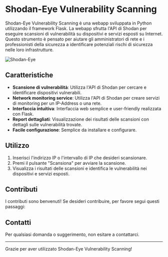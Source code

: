 # Shodan-Eye Vulnerability Scanning


Shodan-Eye Vulnerability Scanning è una webapp sviluppata in Python utilizzando il framework Flask. La webapp sfrutta l'API di Shodan per eseguire scansioni di vulnerabilità su dispositivi e servizi esposti su Internet. Questo strumento è pensato per aiutare gli amministratori di rete e i professionisti della sicurezza a identificare potenziali rischi di sicurezza nelle loro infrastrutture.

![Shodan-Eye](images/architecture.jpeg)

## Caratteristiche

- **Scansione di vulnerabilità**: Utilizza l'API di Shodan per cercare e identificare dispositivi vulnerabili.
- **Network monitoring service**: Utilizza l'API di Shodan per creare servizi di monitoring per un IP-Address o una rete.
- **Interfaccia intuitiva**: Interfaccia web semplice e user-friendly realizzata con Flask.
- **Report dettagliati**: Visualizzazione dei risultati delle scansioni con dettagli sulle vulnerabilità trovate.
- **Facile configurazione**: Semplice da installare e configurare.


## Utilizzo

1. Inserisci l'indirizzo IP o l'intervallo di IP che desideri scansionare.
2. Premi il pulsante "Scansiona" per avviare la scansione.
3. Visualizza i risultati delle scansioni e identifica le vulnerabilità nei dispositivi e servizi esposti.

## Contributi

I contributi sono benvenuti! Se desideri contribuire, per favore segui questi passaggi:

## Contatti

Per qualsiasi domanda o suggerimento, non esitare a contattarci.

---

Grazie per aver utilizzato Shodan-Eye Vulnerability Scanning!
